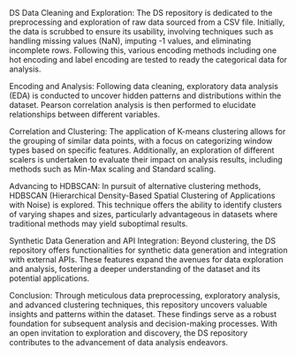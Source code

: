 DS
Data Cleaning and Exploration:
The DS repository is dedicated to the preprocessing and exploration of raw data sourced from a CSV file. Initially, the data is scrubbed to ensure its usability, involving techniques such as handling missing values (NaN), imputing -1 values, and eliminating incomplete rows. Following this, various encoding methods including one hot encoding and label encoding are tested to ready the categorical data for analysis.

Encoding and Analysis:
Following data cleaning, exploratory data analysis (EDA) is conducted to uncover hidden patterns and distributions within the dataset. Pearson correlation analysis is then performed to elucidate relationships between different variables.

Correlation and Clustering:
The application of K-means clustering allows for the grouping of similar data points, with a focus on categorizing window types based on specific features. Additionally, an exploration of different scalers is undertaken to evaluate their impact on analysis results, including methods such as Min-Max scaling and Standard scaling.

Advancing to HDBSCAN:
In pursuit of alternative clustering methods, HDBSCAN (Hierarchical Density-Based Spatial Clustering of Applications with Noise) is explored. This technique offers the ability to identify clusters of varying shapes and sizes, particularly advantageous in datasets where traditional methods may yield suboptimal results.

Synthetic Data Generation and API Integration:
Beyond clustering, the DS repository offers functionalities for synthetic data generation and integration with external APIs. These features expand the avenues for data exploration and analysis, fostering a deeper understanding of the dataset and its potential applications.

Conclusion:
Through meticulous data preprocessing, exploratory analysis, and advanced clustering techniques, this repository uncovers valuable insights and patterns within the dataset. These findings serve as a robust foundation for subsequent analysis and decision-making processes. With an open invitation to exploration and discovery, the DS repository contributes to the advancement of data analysis endeavors.
